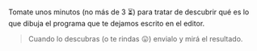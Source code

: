 Tomate unos minutos (no más de 3 :hourglass_flowing_sand:) para tratar de descubrir qué es lo que dibuja el programa que te dejamos escrito en el editor.


> Cuando lo descubras (o te rindas :stuck_out_tongue:) envialo y mirá el resultado.